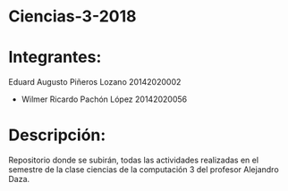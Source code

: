 # Ciencias-3-2018
# Integrantes:
Eduard Augusto Piñeros Lozano 20142020002
- Wilmer Ricardo Pachón López 20142020056
# Descripción:
Repositorio donde se subirán, todas las actividades realizadas en el semestre de la clase ciencias de la computación 3 del profesor Alejandro Daza.
